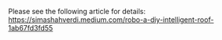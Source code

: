 Please see the following article for details:
https://simashahverdi.medium.com/robo-a-diy-intelligent-roof-1ab67fd3fd55
